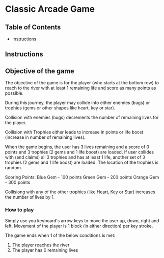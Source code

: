# Classic Arcade Game

## Table of Contents

- [Instructions](#instructions)

## Instructions

## Objective of the game

The objective of the game is for the player (who starts at the bottom row) to reach to the river with at least 1 remaining life and score as many points as possible.

During this journey, the player may collide into either enemies (bugs) or trophies (gems or other shapes like heart, key or star).

Collision with enemies (bugs) decrements the number of remaining lives for the player.

Collision with Trophies either leads to increase in points or life boost (increase in number of remaining lives).

When the game begins, the user has 3 lives remaining and a score of 0 points and 3 trophies (2 gems and 1 life boost) are loaded. If user collides with (and claims) all 3 trophies and has at least 1 life, another set of 3 trophies (2 gems and 1 life boost) are loaded. The location of the trophies is random.

Scoring Points:
Blue Gem - 100 points
Green Gem - 200 points
Orange Gem - 300 points

Collisiong with any of the other trophies (like Heart, Key or Star) increases the number of lives by 1.

### How to play

Simply use you keyboard's arrow keys to move the user up, down, right and left. Movement of the player is 1 block (in either direction) per key stroke.

The game ends when 1 of the below conditions is met:

1. The player reaches the river
2. The player has 0 remaining lives
